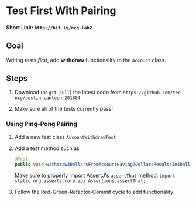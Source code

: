 # Test First With Pairing

#### Short Link: `http://bit.ly/ncg-lab2`

## Goal

Writing tests *first*, add **withdraw** functionality to the `Account` class.

## Steps

1. Download (or `git pull`) the latest code from `https://github.com/ted-ncg/austin-canteen-201804`

1. Make sure all of the tests currently pass!

### Using Ping-Pong Pairing

1. Add a new test class `AccountWithdrawTest`

1. Add a test method such as
 
    ```java
    @Test
    public void withdraw3DollarsFromAccountHaving7DollarsResultsIn4DollarBalance() throws Exception
    ```

   Make sure to properly import AssertJ's `assertThat` method: `import static org.assertj.core.api.Assertions.assertThat;`

1. Follow the Red-Green-Refactor-Commit cycle to add functionality
